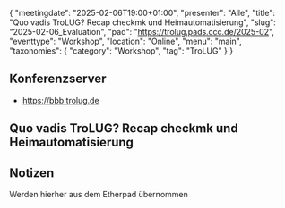 {
   "meetingdate": "2025-02-06T19:00+01:00",
   "presenter": "Alle",
   "title": "Quo vadis TroLUG? Recap checkmk und Heimautomatisierung",
   "slug": "2025-02-06_Evaluation",
   "pad": "https://trolug.pads.ccc.de/2025-02",
   "eventtype": "Workshop",
   "location": "Online",
   "menu": "main",
   "taxonomies": {
        "category": "Workshop",
        "tag": "TroLUG"
    }
}

## Konferenzserver
* https://bbb.trolug.de

## Quo vadis TroLUG? Recap checkmk und Heimautomatisierung

## Notizen
Werden hierher aus dem Etherpad übernommen

